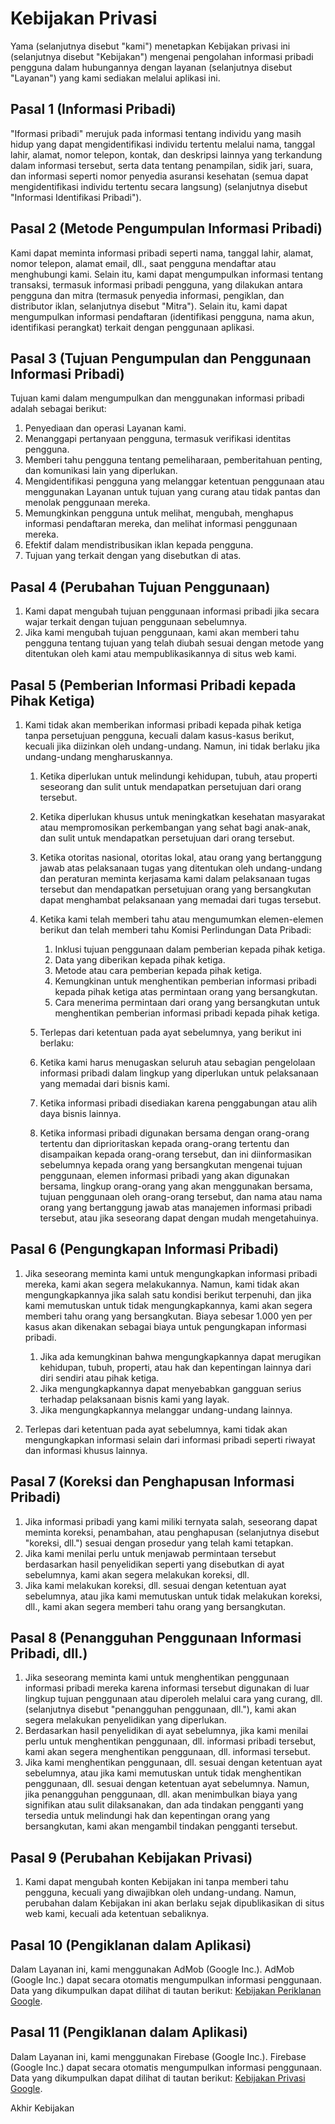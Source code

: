 # Kebijakan Privasi

Yama (selanjutnya disebut "kami") menetapkan Kebijakan privasi ini (selanjutnya disebut "Kebijakan") mengenai pengolahan informasi pribadi pengguna dalam hubungannya dengan layanan (selanjutnya disebut "Layanan") yang kami sediakan melalui aplikasi ini.

## Pasal 1 (Informasi Pribadi)

"Iformasi pribadi" merujuk pada informasi tentang individu yang masih hidup yang dapat mengidentifikasi individu tertentu melalui nama, tanggal lahir, alamat, nomor telepon, kontak, dan deskripsi lainnya yang terkandung dalam informasi tersebut, serta data tentang penampilan, sidik jari, suara, dan informasi seperti nomor penyedia asuransi kesehatan (semua dapat mengidentifikasi individu tertentu secara langsung) (selanjutnya disebut "Informasi Identifikasi Pribadi").

## Pasal 2 (Metode Pengumpulan Informasi Pribadi)

Kami dapat meminta informasi pribadi seperti nama, tanggal lahir, alamat, nomor telepon, alamat email, dll., saat pengguna mendaftar atau menghubungi kami. Selain itu, kami dapat mengumpulkan informasi tentang transaksi, termasuk informasi pribadi pengguna, yang dilakukan antara pengguna dan mitra (termasuk penyedia informasi, pengiklan, dan distributor iklan, selanjutnya disebut "Mitra"). Selain itu, kami dapat mengumpulkan informasi pendaftaran (identifikasi pengguna, nama akun, identifikasi perangkat) terkait dengan penggunaan aplikasi.

## Pasal 3 (Tujuan Pengumpulan dan Penggunaan Informasi Pribadi)

Tujuan kami dalam mengumpulkan dan menggunakan informasi pribadi adalah sebagai berikut:

1. Penyediaan dan operasi Layanan kami.
2. Menanggapi pertanyaan pengguna, termasuk verifikasi identitas pengguna.
3. Memberi tahu pengguna tentang pemeliharaan, pemberitahuan penting, dan komunikasi lain yang diperlukan.
4. Mengidentifikasi pengguna yang melanggar ketentuan penggunaan atau menggunakan Layanan untuk tujuan yang curang atau tidak pantas dan menolak penggunaan mereka.
5. Memungkinkan pengguna untuk melihat, mengubah, menghapus informasi pendaftaran mereka, dan melihat informasi penggunaan mereka.
6. Efektif dalam mendistribusikan iklan kepada pengguna.
7. Tujuan yang terkait dengan yang disebutkan di atas.

## Pasal 4 (Perubahan Tujuan Penggunaan)

1. Kami dapat mengubah tujuan penggunaan informasi pribadi jika secara wajar terkait dengan tujuan penggunaan sebelumnya.
2. Jika kami mengubah tujuan penggunaan, kami akan memberi tahu pengguna tentang tujuan yang telah diubah sesuai dengan metode yang ditentukan oleh kami atau mempublikasikannya di situs web kami.

## Pasal 5 (Pemberian Informasi Pribadi kepada Pihak Ketiga)

1. Kami tidak akan memberikan informasi pribadi kepada pihak ketiga tanpa persetujuan pengguna, kecuali dalam kasus-kasus berikut, kecuali jika diizinkan oleh undang-undang. Namun, ini tidak berlaku jika undang-undang mengharuskannya.

   1. Ketika diperlukan untuk melindungi kehidupan, tubuh, atau properti seseorang dan sulit untuk mendapatkan persetujuan dari orang tersebut.
   2. Ketika diperlukan khusus untuk meningkatkan kesehatan masyarakat atau mempromosikan perkembangan yang sehat bagi anak-anak, dan sulit untuk mendapatkan persetujuan dari orang tersebut.
   3. Ketika otoritas nasional, otoritas lokal, atau orang yang bertanggung jawab atas pelaksanaan tugas yang ditentukan oleh undang-undang dan peraturan meminta kerjasama kami dalam pelaksanaan tugas tersebut dan mendapatkan persetujuan orang yang bersangkutan dapat menghambat pelaksanaan yang memadai dari tugas tersebut.
   4. Ketika kami telah memberi tahu atau mengumumkan elemen-elemen berikut dan telah memberi tahu Komisi Perlindungan Data Pribadi:

      1. Inklusi tujuan penggunaan dalam pemberian kepada pihak ketiga.
      2. Data yang diberikan kepada pihak ketiga.
      3. Metode atau cara pemberian kepada pihak ketiga.
      4. Kemungkinan untuk menghentikan pemberian informasi pribadi kepada pihak ketiga atas permintaan orang yang bersangkutan.
      5. Cara menerima permintaan dari orang yang bersangkutan untuk menghentikan pemberian informasi pribadi kepada pihak ketiga.

   2. Terlepas dari ketentuan pada ayat sebelumnya, yang berikut ini berlaku:

   1. Ketika kami harus menugaskan seluruh atau sebagian pengelolaan informasi pribadi dalam lingkup yang diperlukan untuk pelaksanaan yang memadai dari bisnis kami.
   2. Ketika informasi pribadi disediakan karena penggabungan atau alih daya bisnis lainnya.
   3. Ketika informasi pribadi digunakan bersama dengan orang-orang tertentu dan diprioritaskan kepada orang-orang tertentu dan disampaikan kepada orang-orang tersebut, dan ini diinformasikan sebelumnya kepada orang yang bersangkutan mengenai tujuan penggunaan, elemen informasi pribadi yang akan digunakan bersama, lingkup orang-orang yang akan menggunakan bersama, tujuan penggunaan oleh orang-orang tersebut, dan nama atau nama orang yang bertanggung jawab atas manajemen informasi pribadi tersebut, atau jika seseorang dapat dengan mudah mengetahuinya.

## Pasal 6 (Pengungkapan Informasi Pribadi)

1. Jika seseorang meminta kami untuk mengungkapkan informasi pribadi mereka, kami akan segera melakukannya. Namun, kami tidak akan mengungkapkannya jika salah satu kondisi berikut terpenuhi, dan jika kami memutuskan untuk tidak mengungkapkannya, kami akan segera memberi tahu orang yang bersangkutan. Biaya sebesar 1.000 yen per kasus akan dikenakan sebagai biaya untuk pengungkapan informasi pribadi.

   1. Jika ada kemungkinan bahwa mengungkapkannya dapat merugikan kehidupan, tubuh, properti, atau hak dan kepentingan lainnya dari diri sendiri atau pihak ketiga.
   2. Jika mengungkapkannya dapat menyebabkan gangguan serius terhadap pelaksanaan bisnis kami yang layak.
   3. Jika mengungkapkannya melanggar undang-undang lainnya.

2. Terlepas dari ketentuan pada ayat sebelumnya, kami tidak akan mengungkapkan informasi selain dari informasi pribadi seperti riwayat dan informasi khusus lainnya.

## Pasal 7 (Koreksi dan Penghapusan Informasi Pribadi)

1. Jika informasi pribadi yang kami miliki ternyata salah, seseorang dapat meminta koreksi, penambahan, atau penghapusan (selanjutnya disebut "koreksi, dll.") sesuai dengan prosedur yang telah kami tetapkan.
2. Jika kami menilai perlu untuk menjawab permintaan tersebut berdasarkan hasil penyelidikan seperti yang disebutkan di ayat sebelumnya, kami akan segera melakukan koreksi, dll.
3. Jika kami melakukan koreksi, dll. sesuai dengan ketentuan ayat sebelumnya, atau jika kami memutuskan untuk tidak melakukan koreksi, dll., kami akan segera memberi tahu orang yang bersangkutan.

## Pasal 8 (Penangguhan Penggunaan Informasi Pribadi, dll.)

1. Jika seseorang meminta kami untuk menghentikan penggunaan informasi pribadi mereka karena informasi tersebut digunakan di luar lingkup tujuan penggunaan atau diperoleh melalui cara yang curang, dll. (selanjutnya disebut "penangguhan penggunaan, dll."), kami akan segera melakukan penyelidikan yang diperlukan.
2. Berdasarkan hasil penyelidikan di ayat sebelumnya, jika kami menilai perlu untuk menghentikan penggunaan, dll. informasi pribadi tersebut, kami akan segera menghentikan penggunaan, dll. informasi tersebut.
3. Jika kami menghentikan penggunaan, dll. sesuai dengan ketentuan ayat sebelumnya, atau jika kami memutuskan untuk tidak menghentikan penggunaan, dll. sesuai dengan ketentuan ayat sebelumnya. Namun, jika penangguhan penggunaan, dll. akan menimbulkan biaya yang signifikan atau sulit dilaksanakan, dan ada tindakan pengganti yang tersedia untuk melindungi hak dan kepentingan orang yang bersangkutan, kami akan mengambil tindakan pengganti tersebut.

## Pasal 9 (Perubahan Kebijakan Privasi)

1. Kami dapat mengubah konten Kebijakan ini tanpa memberi tahu pengguna, kecuali yang diwajibkan oleh undang-undang. Namun, perubahan dalam Kebijakan ini akan berlaku sejak dipublikasikan di situs web kami, kecuali ada ketentuan sebaliknya.

## Pasal 10 (Pengiklanan dalam Aplikasi)

Dalam Layanan ini, kami menggunakan AdMob (Google Inc.). AdMob (Google Inc.) dapat secara otomatis mengumpulkan informasi penggunaan. Data yang dikumpulkan dapat dilihat di tautan berikut: [Kebijakan Periklanan Google](https://policies.google.com/technologies/ads?hl=id).

## Pasal 11 (Pengiklanan dalam Aplikasi)

Dalam Layanan ini, kami menggunakan Firebase (Google Inc.). Firebase (Google Inc.) dapat secara otomatis mengumpulkan informasi penggunaan. Data yang dikumpulkan dapat dilihat di tautan berikut: [Kebijakan Privasi Google](https://policies.google.com/privacy?hl=id).

Akhir Kebijakan
